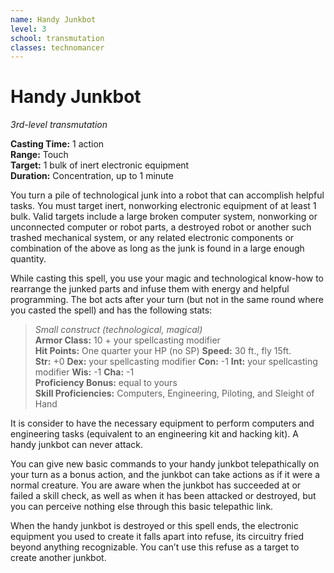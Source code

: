 ```yaml
---
name: Handy Junkbot
level: 3
school: transmutation
classes: technomancer
---
```


# Handy Junkbot

_3rd-level transmutation_

**Casting Time:** 1 action    
**Range:** Touch    
**Target:** 1 bulk of inert electronic equipment    
**Duration:** Concentration, up to 1 minute

You turn a pile of technological junk into a robot that can accomplish helpful tasks. You must target inert, nonworking electronic equipment of at least 1 bulk. Valid targets include a large broken computer system, nonworking or unconnected computer or robot parts, a destroyed robot or another such trashed mechanical system, or any related electronic components or combination of the above as long as the junk is found in a large enough quantity.

While casting this spell, you use your magic and technological know-how to rearrange the junked parts and infuse them with energy and helpful programming. The bot acts after your turn (but not in the same round where you casted the spell) and has the following stats:

> _Small construct (technological, magical)_    
**Armor Class:** 10 + your spellcasting modifier    
**Hit Points:** One quarter your HP (no SP)
**Speed:** 30 ft., fly 15ft.    
**Str:** +0
**Dex:** your spellcasting modifier
**Con:** -1
**Int:** your spellcasting modifier
**Wis:** -1
**Cha:** -1    
**Proficiency Bonus:** equal to yours    
**Skill Proficiencies:** Computers, Engineering, Piloting, and Sleight of Hand

It is consider to have the necessary equipment to perform computers and engineering tasks (equivalent to an engineering kit and hacking kit). A handy junkbot can never attack. 

You can give new basic commands to your handy junkbot telepathically on your turn as a bonus action, and the junkbot can take actions as if it were a normal creature. You are aware when the junkbot has succeeded at or failed a skill check, as well as when it has been attacked or destroyed, but you can perceive nothing else through this basic telepathic link.

When the handy junkbot is destroyed or this spell ends, the electronic equipment you used to create it falls apart into refuse, its circuitry fried beyond anything recognizable. You can’t use this refuse as a target to create another junkbot.
